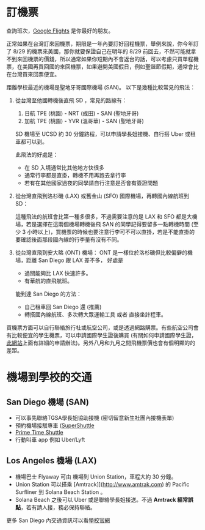 # 訂機票

查詢班次，[Google Flights](https://www.google.com/) 是你最好的朋友。

正常如果在台灣訂來回機票，期限是一年內要訂好回程機票，舉例來說，你今年訂了 8/29 的機票來美國，那你就要保證自己在明年的 8/29 前回去，不然可能就拿不到來回機票的價錢，所以通常如果你短期內不會返台的話，可以考慮只買單程機票，在美國再買回國的來回機票，如果避開美國假日，例如聖誕節假期，通常會比在台灣買來回票便宜。

距離學校最近的機場是聖地牙哥國際機場 (SAN)。 以下是幾種比較常見的飛法：

1. 從台灣至他國轉機後直飛 SD ，常見的路線有：
   1. 日航 TPE (桃園) - NRT (成田) - SAN (聖地牙哥)
   2. 加航 TPE (桃園) - YVR (溫哥華) - SAN (聖地牙哥)
 
   SD 機場至 UCSD 約 30 分鐘路程，可以申請學長姐接機、自行搭 Uber 或租車都可以到。

   此飛法的好處是：
   - 在 SD 入境通常比其他地方快很多
   - 通常行李都是直掛，轉機不用再跑去拿行李
   - 若有在其他國家過夜的同學請自行注意是否會有簽證問題
2. 從台灣直飛到洛杉磯 (LAX) 或舊金山 (SFO) 國際機場，再轉國內線航班到 SD：

   這種飛法的航班會比第一種多很多，不過需要注意的是 LAX 和 SFO 都是大機場，若是選擇在這兩個機場轉機後飛 SAN 的同學記得要留多一點轉機時間 (至少 3 小時以上)，買機票的時候也要注意行李可不可以直掛，若是不能直掛的要確認後面那段國內線的行李量有沒有不同。

3. 從台灣直飛到安大略 (ONT) 機場：
   ONT 是一樣位於洛杉磯但比較偏僻的機場，距離 San Diego 跟 LAX 差不多，
   好處是 
   - 過關能夠比 LAX 快速許多。
   - 有華航的直飛航班。

   能到達 San Diego 的方法：
   - 自己租車回 San Diego 還 (推薦)
   - 轉搭國內線航班、多次轉大眾運輸工具 或者 直接坐計程車。


買機票方面可以自行聯絡旅行社或航空公司，或是透過網路購票。有些航空公司會有比較便宜的學生機票，可以申請國際學生證後購買 (有關如何申請國際學生證，[此網站](https://www.isic.hk/home/apply/isic)上面有詳細的申請辦法)。另外八月和九月之間飛機票價也會有個明顯的的差距。

# 機場到學校的交通

## San Diego 機場 (SAN)
* 可以事先聯絡TGSA學長姐協助接機 (密切留意新生社團內接機表單)
* 預約機場接駁專車 ([SuperShuttle](https://www.supershuttle.com/)
* [Prime Time Shuttle](http://www.primetimeshuttle.com/)
* 行動叫車 app 例如 Uber/Lyft 

## Los Angeles 機場 (LAX)
* 機場巴士 Flyaway 可由 機場到 Union Station，車程大約 30 分鐘。
* Union Station 可以搭乘 [Amtrack]](http://www.amtrak.com) 的 Pacific Surfliner 到 Solana Beach Station 。
* Solana Beach 之後可以 Uber 或是聯絡學長姐接送。不過 **Amtrack 經常誤點**，若有請人接，務必保持聯絡。

更多 San Diego 內交通資訊可以看[學校官網](https://transportation.ucsd.edu/alternatives/transit/#Beyond-San-Diego-County)

